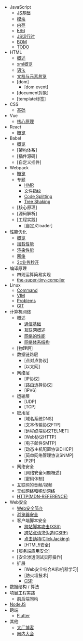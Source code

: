 - JavaScript
  - [JS基础](./docs/javascript/basic.md)
  - [模块](./docs/javascript/module.md)
  - [内存](./docs/javascript/memory.md)
  - [ES6](./docs/javascript/es6.md)
  - [JS运行时](./docs/javascript/runtime.md)
  - [BOM](./docs/javascript/bom.md)
  - [TODO](./docs/javascript/todo.md)
- HTML
  - [概述](./docs/html/html_summary.md)
  - [xml概览](./docs/html/xml.md)
  - [语法](./docs/html/html_syntax.md)
  - [文档与元素总览](./docs/html/html_element.md)
  - [dom]
    - [dom event]
  - [document对象]
  - [template标签]
- CSS
  - [基础](./docs/css/index.md)
- Vue
  - [核心原理](./docs/vue/core.md)
- React
  - [概览](./docs/react/overview.md)
- Babel
  - [概览](./docs/babel/babel_summary.md)
  - [架构体系]
  - [插件源码]
  - [自定义插件]
- Webpack
  - [概览](./docs/webpack/overview.md)
  - 专题
    - [HMR](./docs/webpack/01-HMR.md)
    - [文件指纹](./docs/webpack/02-文件指纹.md)
    - [Code Splitting](./docs/webpack/03-code-splitting.md)
    - [Tree Shaking](./docs/webpack/04-tree-shaking.md)
  - [核心原理]
  - [源码解析]
  - [工程实践]
    - [自定义loader]
- 性能优化
  - [概览](./docs/performance/index.md)
  - [加载性能](./docs/performance/loading.md)
  - [渲染性能](./docs/performance/render.md)
  - [网络](./docs/performance/network.md)
  - [2c业务秒开](./docs/performance/2c.md)
- 编译原理
  - 四则运算简易实现
  - [the-super-tiny-compiler](https://the-super-tiny-compiler.glitch.me/)
- Linux
  - [Command](./docs/linux/command.md)
  - [VIM](./docs/linux/vim.md)
  - [Problems](./docs/linux/problems.md)
  - [GIT](./docs/linux/git.md)
- 计算机网络
  - 概述
    - [通信基础](./docs/network/summary/communication_foundation.md)
    - [互联网概述](./docs/network/summary/internet.md)
    - [网络的性能](./docs/network/summary/performance.md)
    - [网络体系结构](./docs/network/summary/structure.md)
  - [物理层]
  - 数据链路层
    - [点对点协议]
    - [以太网]
  - 网络层
    - [IP协议]
    - [路由选择协议]
    - [IPV6]
  - 运输层
    - [UDP]
    - [TCP]
  - 应用层
    - [域名系统DNS]
    - [文本传输协议FTP]
    - [远程终端协议TELNET]
    - [Web协议HTTP]
    - [电子邮件SMTP]
    - [动态主机配置协议DHCP]
    - [简单网络管理协议SNMP]
    - [P2P]
  - 网络安全
    - [网络安全问题概述]
    - [密码体制]
  - 互联网的音频/视频
  - 无线网络和移动网络
  - [HTTP(MDN-REFERENCE)](https://developer.mozilla.org/en-US/docs/Web/HTTP)
- Web安全
    - [Web安全简介](./docs/web-security/introducation.md)
    - [浏览器安全](./docs/web-security/browser.md)
    - 客户端脚本安全
        - [跨站脚本攻击(XSS)](./docs/web-security/xss.md)
        - [跨站点请求伪造(CSRF)](./docs/web-security/csrf.md)
        - [点击劫持(ClickJacking)](./docs/web-security/clickjacking.md)
        - [HTML5安全]
    - [服务端应用安全]
    - [安全渗透测试实际操作]
    - 扩展
        - [Web安全结合AI和机器学习]
        - [防火墙技术]
        - [CSP](https://developer.mozilla.org/en-US/docs/Web/HTTP/CSP)
- 数据结构 / 算法 
- 项目工程实践 
  - 前后端同构
- [NodeJS](./docs/nodejs/index.md)
- 跨端 
  - [Flutter](./docs/kuaduan/flutter.md)
- 其他
  - [大厂博客](./docs/others/blogs.md)
  - [圈内大会](./docs/others/meeting.md)
